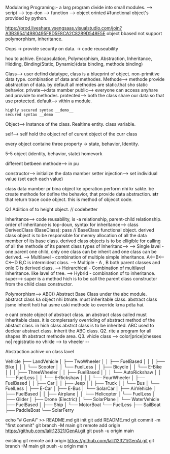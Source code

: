 Modularing Programing:- a larg program divide into small modules. 
    --> script
    --> top-don
        --> function
    --> object orinted
#functional object's provided by python.

https://prod.liveshare.vsengsaas.visualstudio.com/join?A3B395414980495F8D5E8CA2C8289D548E5E
object bbased not support polymorphism, inheritance.

Oops -> provide security on data.
     -> code reuseability

hou to achive.
Encapsulation, Polymorphism, Abstraction, Inheritance, Hidding, Binding(Static, Dynamic)(data binding, methode binding)

Class--> user defind datatype, class is a blueprint of object. non-primitive data type. combination of data and methodes.
 Methode--> methode provide abstraction of data. by default all methodes are static.that sho static behavior.
    private-->data mamber
    public--> everyone can access anyhare and provide to methodes.
    protected--> both the class share our data so that use protected.
    default--> vithin a module.

    highly secured syntax __demo__ 
    secured syntax __demo

Object--> Instance of the class. Realtime entity. class variable. 

self--> self hold the object ref of curent object of the curr class

every object containe three property -> state, behavior, Identity.  

5-5 object (identity, behavior, state) homevork

different betbeen methode--> in pu


constructor--> initialize the data mamber
setter injection--> set individual value (set each each value)

class data mamber pr bina object ke operation perform nhi kr sakte.
be create methode for define the behavior, that provide data abstraction.
__str__ that return trace code object. this is method of objecct code.

Q.1 Adiition of to height object.
// codebetter


Inheritance--> code reusability, is -a relationship, parent-child relationship. order of inheritance is top-doun, 
syntax for inheritance--> class DerivedClass (BaseClass): pass // BaseClass functional object.
derived class object is to be responsible for memry allocation of all the data member of its base class.
derived class objects is to be elligible for calling of all the methode of its parent class
types of Inheritanc--> 
--> Single lavel - one parent one child, only one class can be inherit and one class can be derived.
--> Multilavel - combination of multiple simple inheritance. A<--B<--C<--D B,C is intermideat class.
--> Multiple - A , B both parent classes and onle  C is derived class.
--> Heirarchical - Combination of multilavel Inheritance. like lavel of tree.
--> Hybrid - combination of to inheritance.
super--> super is a method hich is to be call the parent class constructor from the child class constructor.

Polymorphism--> ABC() Abstract Base Class under the abc module.
abstract class ka object nhi btnate. must inheritable class. abstract class jisme inherit hoti hai usme uski methode ko override krna pdta hai.

e cant create object of abstract class.
an abstract class called must inheritable class.
it is complersarly overriding of abstract method of the abstact class. in hich class abstrct class is to be inherited.
ABC used to declear abstract class. inherit the ABC class.
Q2. rite a program for all shapes ith abstract methode area.
Q3. vhicle class --> color|price|chesses no| registratio no
vhikle --> to vheeler --

Abstraction achive on class lavel

Vehicle
├── LandVehicle
│   ├── TwoWheeler
│   │   ├── FuelBased
│   │   │   ├── Bike
│   │   │   └── Scooter
│   │   └── FuelLess
│   │       ├── Bicycle
│   │       └── E-Bike
│   │
│   ├── ThreeWheeler
│   │   ├── FuelBased
│   │   │   └── AutoRickshaw
│   │   └── FuelLess
│   │       └── E-Rickshaw
│   │
│   └── FourWheeler
│       ├── FuelBased
│       │   ├── Car
│       │   ├── Jeep
│       │   ├── Truck
│       │   └── Bus
│       └── FuelLess
│           ├── E-Car
│           ├── E-Bus
│           └── SolarCar
│
├── AirVehicle
│   ├── FuelBased
│   │   ├── Airplane
│   │   └── Helicopter
│   └── FuelLess
│       ├── Glider
│       ├── Drone (Electric)
│       └── SolarPlane
│
└── WaterVehicle
    ├── FuelBased
    │   ├── Ship
    │   └── MotorBoat
    └── FuelLess
        ├── SailBoat
        ├── PaddleBoat
        └── SolarFerry








echo "# GenAi" >> README.md
git init
git add README.md
git commit -m "first commit"
git branch -M main
git remote add origin https://github.com/lalit12321/GenAi.git
git push -u origin main


existing
git remote add origin https://github.com/lalit12321/GenAi.git
git branch -M main
git push -u origin main
